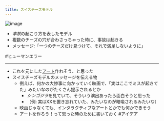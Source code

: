 ```yaml
---
title: スイスチーズモデル
---
```


![image](https://gyazo.com/b9fbc4eee91b5faa97b2580b575dd546/thumb/1000)

* *事故*の起こり方を表したモデル
* 複数のチーズの穴が合わさっちゃった時に、事故は起きる
* メッセージ:「一つのチーズだけ見つけて、それで満足しないように」

\#ヒューマンエラー

---

* これを元にした[アート](%E3%82%A2%E3%83%BC%E3%83%88.md)作れそう、と思った
* スイスチーズモデルのメッセージを伝える物
  * 例えば、何かの大惨事に向かっていく映画で、「実はここでミスが起きてた」みたいなのがたくさん提示されるとか
    * *シンゴジラ*を見ていて、そういう演出あったら面白そうと思った
    * （例: 実はXXを置き忘れていた、みたいなのが暗喩されるみたいな）
  * 映画じゃなくても、インタラクティブなアートとかでも何かできそう
  * アートを作ろう！って思った時のために書いておく
    \#アイデア
